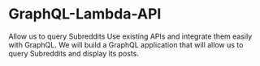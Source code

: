 # GraphQL-Lambda-API
Allow us to query Subreddits
Use existing APIs and integrate them easily with GraphQL. We will build a GraphQL application that will allow us to query Subreddits and display its posts.
